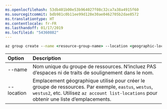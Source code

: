 ```yaml
---
ms.openlocfilehash: 53db401b00e53b964027f08c32ca7a38a4915f60
ms.sourcegitcommit: bdb981c0b11ee99d128e30ae0462705b2dae8572
ms.translationtype: HT
ms.contentlocale: fr-FR
ms.lasthandoff: 01/17/2019
ms.locfileid: "54360882"
---
```

```cmd
az group create --name <resource-group-name> --location <geographic-location> --verbose
```

| Option | Description |
|:---|:---|
| --name | Nom unique du groupe de ressources. N’incluez PAS d’espaces ni de traits de soulignement dans le nom. |
| --location | Emplacement géographique utilisé pour créer le groupe de ressources. Par exemple, `eastus`, `westus`, `westus2`, etc. Utilisez `az account list-locations` pour obtenir une liste d’emplacements. |